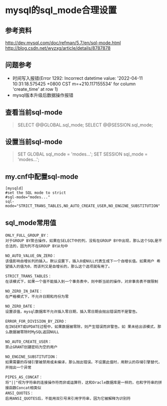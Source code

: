 # mysql的sql_mode合理设置

## 参考资料
http://dev.mysql.com/doc/refman/5.7/en/sql-mode.html
http://blog.csdn.net/wyzxg/article/details/8787878

## 问题参考
- 时间写入报错(Error 1292: Incorrect datetime value: '2022-04-11 10:31:18.575425 +0800 CST m=+210.117155534' for column 'create_time' at row 1)
- mysql版本升级后数据操作报错

## 查看当前sql-mode
> SELECT @@GLOBAL.sql_mode;
> SELECT @@SESSION.sql_mode;

## 设置当前sql-mode
> SET GLOBAL sql_mode = 'modes...';
> SET SESSION sql_mode = 'modes...';

## my.cnf中配置sql-mode
```mysql
[mysqld]
#set the SQL mode to strict
#sql-mode="modes..." 
sql-mode="STRICT_TRANS_TABLES,NO_AUTO_CREATE_USER,NO_ENGINE_SUBSTITUTION"
```

## sql_mode常用值
```
ONLY_FULL_GROUP_BY：
对于GROUP BY聚合操作，如果在SELECT中的列，没有在GROUP BY中出现，那么这个SQL是不合法的，因为列不在GROUP BY从句中

NO_AUTO_VALUE_ON_ZERO：
该值影响自增长列的插入。默认设置下，插入0或NULL代表生成下一个自增长值。如果用户 希望插入的值为0，而该列又是自增长的，那么这个选项就有用了。

STRICT_TRANS_TABLES：
在该模式下，如果一个值不能插入到一个事务表中，则中断当前的操作，对非事务表不做限制

NO_ZERO_IN_DATE：
在严格模式下，不允许日期和月份为零

NO_ZERO_DATE：
设置该值，mysql数据库不允许插入零日期，插入零日期会抛出错误而不是警告。

ERROR_FOR_DIVISION_BY_ZERO：
在INSERT或UPDATE过程中，如果数据被零除，则产生错误而非警告。如 果未给出该模式，那么数据被零除时MySQL返回NULL

NO_AUTO_CREATE_USER：
禁止GRANT创建密码为空的用户

NO_ENGINE_SUBSTITUTION：
如果需要的存储引擎被禁用或未编译，那么抛出错误。不设置此值时，用默认的存储引擎替代，并抛出一个异常

PIPES_AS_CONCAT：
将"||"视为字符串的连接操作符而非或运算符，这和Oracle数据库是一样的，也和字符串的拼接函数Concat相类似
ANSI_QUOTES：
启用ANSI_QUOTES后，不能用双引号来引用字符串，因为它被解释为识别符
```